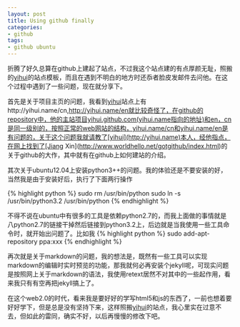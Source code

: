 ```yaml
---
layout: post
title: Using github finally
categories:
- github
tags:
- github ubuntu
---
```


折腾了好久总算在github上建起了站点，不过我这个站点建的有点厚颜无耻，照搬的[yihui](http://yihui.name)的站点模板，而且在遇到不明白的地方时还忝者脸皮发邮件去问他。在这个过程中遇到了一些问题，现在就分享下。

首先是关于项目主页的问题，我看到[yihui](http://yihui.name)站点上有http://yihui.name/cn,http://yihui.name/en就比较奇怪了，在github的repository中，他的主站项目yihui.github.com(yihui.name指向的地址)和en，cn是同一级别的，按照正常的web网站的结构，yihui.name/cn和yihui.name/en是有问题的，关于这个问题我就请教了[yihui](http://yihui.name)本人，经他指点，在网上找到了[Jiang Xin](http://www.worldhello.net/gotgithub/index.html)的关于github的大作，其中就有在github上如何建站的介绍。

其次关于ubuntu12.04上安装python3++的问题。我的体验还是不要安装的好，当然我是由于安装好后，执行了下面两行操作

{% highlight python %}
sudo rm /usr/bin/python
sudo ln -s /usr/bin/python3.2 /usr/bin/python
{% endhighlight %}

不得不说在ubuntu中有很多的工具是依赖python2.7的，而我上面做的事情就是八python2.7的链接干掉然后链接到python3.2上，后边就是当我使用一些工具命令时，就开始出问题了。比如我
{% highlight python %}
sudo add-apt-repository ppa:xxx
{% endhighlight %}

再次就是关于markdown的问题，我的想法是，既然有一些工具可以实现markdown的编辑时实时预览的功能，那我就何必再安装个jekyll呢，可现实问题是按照网上关于markdown的语法，我使用retext居然不对其中的一些起作用，看来我只有有空再把jekyll搞上了。

在这个web2.0的时代，看来我是要好好的学写html5和js的东西了，一前也想着要好好学下，但是总是没有坚持下来，这样照搬[yihui](http://yihui.name)的站点，我心里实在过意不去，但如此的雷同，确实不好，以后再慢慢的修改下吧。



